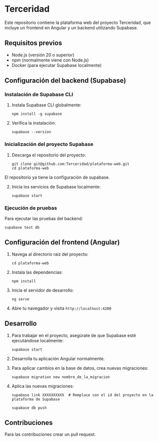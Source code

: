 # Terceridad

Este repositorio contiene la plataforma web del proyecto Terceridad, que incluye un frontend en Angular y un backend utilizando Supabase.

## Requisitos previos

- Node.js (versión 20 o superior)
- npm (normalmente viene con Node.js)
- Docker (para ejecutar Supabase localmente)

## Configuración del backend (Supabase)

### Instalación de Supabase CLI

1. Instala Supabase CLI globalmente:
   ```
   npm install -g supabase
   ```

2. Verifica la instalación:
   ```
   supabase --version
   ```

### Inicialización del proyecto Supabase

1. Descarga el repositorio del proyecto:
   ```
   git clone git@github.com:Terceridad/plataforma-web.git
   cd plataforma-web
   ```
El repositorio ya tiene la configuración de supabase.

2. Inicia los servicios de Supabase localmente:
   ```
   supabase start
   ```

### Ejecución de pruebas

Para ejecutar las pruebas del backend:

```
supabase test db
```

## Configuración del frontend (Angular)

1. Navega al directorio raíz del proyecto:
   ```
   cd plataforma-web
   ```

2. Instala las dependencias:
   ```
   npm install
   ```

3. Inicia el servidor de desarrollo:
   ```
   ng serve
   ```

4. Abre tu navegador y visita `http://localhost:4200`

## Desarrollo

1. Para trabajar en el proyecto, asegúrate de que Supabase esté ejecutándose localmente:
   ```
   supabase start
   ```

2. Desarrolla tu aplicación Angular normalmente.

3. Para aplicar cambios en la base de datos, crea nuevas migraciones:
   ```
   supabase migration new nombre_de_la_migracion
   ```

4. Aplica las nuevas migraciones:
   ```
   supabase link XXXXXXXXXX  # Remplace con el id del proyecto en la plataforma de Supabase

   supabase db push
   ```

## Contribuciones

Para las contribuciones crear un pull request.

